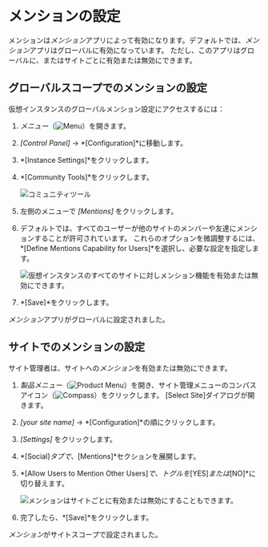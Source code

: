 # メンションの設定

メンションは*メンション*アプリによって有効になります。デフォルトでは、*メンション*アプリはグローバルに有効になっています。 ただし、このアプリはグローバルに、またはサイトごとに有効または無効にできます。

## グローバルスコープでのメンションの設定

仮想インスタンスのグローバルメンション設定にアクセスするには：

1.  *メニュー*（![Menu](../../../images/icon-product-menu.png)）を開きます。

2.  *[Control Panel]* → *[Configuration]*に移動します。

3.  *[Instance Settings]*をクリックします。

4.  *[Community Tools]*をクリックします。

    ![コミュニティツール](./configuring-mentions/images/01.png)

5.  左側のメニューで *[Mentions]* をクリックします。

6.  デフォルトでは、すべてのユーザーが他のサイトのメンバーや友達にメンションすることが許可されています。 これらのオプションを微調整するには、*[Define Mentions Capability for Users]*を選択し、必要な設定を指定します。

    ![仮想インスタンスのすべてのサイトに対しメンション機能を有効または無効にできます。](./configuring-mentions/images/02.png)

7.  *[Save]*をクリックします。

*メンション*アプリがグローバルに設定されました。

## サイトでのメンションの設定

サイト管理者は、サイトへの*メンション*を有効または無効にできます。

1.  *製品メニュー*（![Product Menu](../../../images/icon-product-menu.png)）を開き、サイト管理メニューのコンパスアイコン（![Compass](../../../images/icon-compass.png)）をクリックします。 [Select Site]ダイアログが開きます。

2.  *\[your site name\]* → *[Configuration]*の順にクリックします。

3.  *[Settings]* をクリックします。

4.  *[Social]*タブで、*[Mentions]*セクションを展開します。

5.  *[Allow Users to Mention Other Users]*で、トグルを*[YES]*または*[NO]*に切り替えます。

    ![メンションはサイトごとに有効または無効にすることもできます。](./configuring-mentions/images/03.png)

6.  完了したら、*[Save]*をクリックします。

*メンション*がサイトスコープで設定されました。
